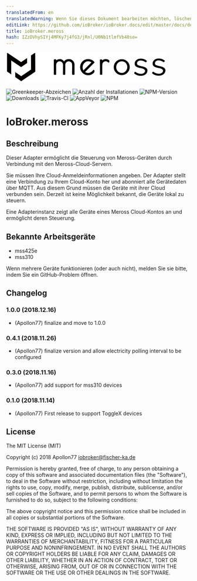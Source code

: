 ```yaml
---
translatedFrom: en
translatedWarning: Wenn Sie dieses Dokument bearbeiten möchten, löschen Sie bitte das Feld "translationsFrom". Andernfalls wird dieses Dokument automatisch erneut übersetzt
editLink: https://github.com/ioBroker/ioBroker.docs/edit/master/docs/de/adapterref/iobroker.meross/README.md
title: ioBroker.meross
hash: IZzDVhySIYj4MFKy7j4fG3/jRnl/U0Nb1tlmfVb40so=
---
```

![Logo](../../../en/adapterref/iobroker.meross/admin/meross-logo.png)

![Greenkeeper-Abzeichen](https://badges.greenkeeper.io/Apollon77/ioBroker.meross.svg)
![Anzahl der Installationen](http://iobroker.live/badges/meross-stable.svg)
![NPM-Version](http://img.shields.io/npm/v/iobroker.meross.svg)
![Downloads](https://img.shields.io/npm/dm/iobroker.meross.svg)
![Travis-CI](http://img.shields.io/travis/Apollon77/ioBroker.meross/master.svg)
![AppVeyor](https://ci.appveyor.com/api/projects/status/github/Apollon77/ioBroker.meross?branch=master&svg=true)
![NPM](https://nodei.co/npm/iobroker.meross.png?downloads=true)

# IoBroker.meross
## Beschreibung
Dieser Adapter ermöglicht die Steuerung von Meross-Geräten durch Verbindung mit den Meross-Cloud-Servern.

Sie müssen Ihre Cloud-Anmeldeinformationen angeben. Der Adapter stellt eine Verbindung zu Ihrem Cloud-Konto her und abonniert alle Gerätedaten über MQTT. Aus diesem Grund müssen die Geräte mit ihrer Cloud verbunden sein. Derzeit ist keine Möglichkeit bekannt, die Geräte lokal zu steuern.

Eine Adapterinstanz zeigt alle Geräte eines Meross Cloud-Kontos an und ermöglicht deren Steuerung.

## Bekannte Arbeitsgeräte
* mss425e
* mss310

Wenn mehrere Geräte funktionieren (oder auch nicht), melden Sie sie bitte, indem Sie ein GitHub-Problem öffnen.

## Changelog

### 1.0.0 (2018.12.16)
* (Apollon77) finalize and move to 1.0.0

### 0.4.1 (2018.11.26)
* (Apollon77) finalize version and allow electricity polling interval to be configured

### 0.3.0 (2018.11.16)
* (Apollon77) add support for mss310 devices

### 0.1.0 (2018.11.14)
* (Apollon77) First release to support ToggleX devices

## License
The MIT License (MIT)

Copyright (c) 2018 Apollon77 <iobroker@fischer-ka.de>

Permission is hereby granted, free of charge, to any person obtaining a copy
of this software and associated documentation files (the "Software"), to deal
in the Software without restriction, including without limitation the rights
to use, copy, modify, merge, publish, distribute, sublicense, and/or sell
copies of the Software, and to permit persons to whom the Software is
furnished to do so, subject to the following conditions:

The above copyright notice and this permission notice shall be included in
all copies or substantial portions of the Software.

THE SOFTWARE IS PROVIDED "AS IS", WITHOUT WARRANTY OF ANY KIND, EXPRESS OR
IMPLIED, INCLUDING BUT NOT LIMITED TO THE WARRANTIES OF MERCHANTABILITY,
FITNESS FOR A PARTICULAR PURPOSE AND NONINFRINGEMENT. IN NO EVENT SHALL THE
AUTHORS OR COPYRIGHT HOLDERS BE LIABLE FOR ANY CLAIM, DAMAGES OR OTHER
LIABILITY, WHETHER IN AN ACTION OF CONTRACT, TORT OR OTHERWISE, ARISING FROM,
OUT OF OR IN CONNECTION WITH THE SOFTWARE OR THE USE OR OTHER DEALINGS IN
THE SOFTWARE.